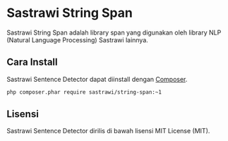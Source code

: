 Sastrawi String Span
====================

Sastrawi String Span adalah library span yang digunakan oleh library NLP (Natural Language Processing) Sastrawi lainnya.


Cara Install
-------------

Sastrawi Sentence Detector dapat diinstall dengan [Composer](https://getcomposer.org).

```bash
php composer.phar require sastrawi/string-span:~1
```

Lisensi
--------

Sastrawi Sentence Detector dirilis di bawah lisensi MIT License (MIT).
